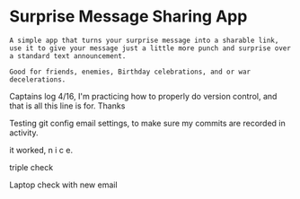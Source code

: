 # Surprise Message Sharing App
    
    A simple app that turns your surprise message into a sharable link,
    use it to give your message just a little more punch and surprise over a standard text announcement.

    Good for friends, enemies, Birthday celebrations, and or war decelerations.


Captains log 4/16, I'm practicing how to properly do version control, and that is all this line is for. Thanks 


Testing git config email settings, to make sure my commits are recorded in activity.

it worked, n i c e.

triple check

Laptop check with new email
